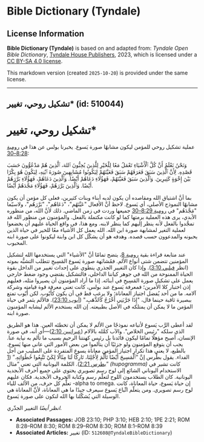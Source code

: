 # Bible Dictionary (Tyndale)

## License Information

**Bible Dictionary (Tyndale)** is based on and adapted from: _Tyndale Open Bible Dictionary_, [Tyndale House Publishers](https://tyndaleopenresources.com/), 2023, which is licensed under a [CC BY-SA 4.0 license](https://creativecommons.org/licenses/by-sa/4.0/legalcode.en).

This markdown version (created `2025-10-20`) is provided under the same license.



--------------------------------

## تشكيل روحي، تغيير* (id: 510044)

تشكيل روحي، تغيير\*
===================

عملية تشكيل روحي للمؤمن ليكون مشابهًا صورة يَسوع. يخبرنا بولس عن هذا في [رومية 8:28–30](https://ref.ly/Rom8:28-Rom8:30):

 وَنَحْنُ نَعْلَمُ أَنَّ كُلَّ ٱلْأَشْيَاءِ تَعْمَلُ مَعًا لِلْخَيْرِ لِلَّذِينَ يُحِبُّونَ ٱللهَ، ٱلَّذِينَ هُمْ مَدْعُوُّونَ حَسَبَ قَصْدِهِ. لِأَنَّ ٱلَّذِينَ سَبَقَ فَعَرَفَهُمْ سَبَقَ فَعَيَّنَهُمْ لِيَكُونُوا مُشَابِهِينَ صُورَةَ ٱبْنِهِ، لِيَكُونَ هُوَ بِكْرًا بَيْنَ إِخْوَةٍ كَثِيرِينَ. وَٱلَّذِينَ سَبَقَ فَعَيَّنَهُمْ، فَهَؤُلَاءِ دَعَاهُمْ أَيْضًا. وَٱلَّذِينَ دَعَاهُمْ، فَهَؤُلَاءِ بَرَّرَهُمْ أَيْضًا. وَٱلَّذِينَ بَرَّرَهُمْ، فَهَؤُلَاءِ مَجَّدَهُمْ أَيْضًا.

بما أنَّ اشتياق الله ومقاصده أن يكون لديه أبناء وبنات كثيرين، فعلى كل مؤمن أن يكون مشابهًا النموذج الأصلي، أي يَسوع. لاحظ أنَّ الأفعال "عَيَّنَهُم"، "دَعَاهُم"، "بَرَّرَهُم"، ولاسيّما "مَجَّدَهُم" في [رومية 8:29–30](https://ref.ly/Rom8:29-Rom8:30) جميعها وردت في زمن الماضي. ذلك لأنَّ الله، من منظوره الأبدي، يرى هذه العملية برمتها كما لو كانت مكتملة بالفعل. والمؤمنون من منظور الله قد تمجَّدوا بالفعل لأنه ينظر إليهم كما ينظر لابنه. ومع هذا، في واقع الحياة عليهم أن يخضعوا لعملية التغير لمشابهة صورة ابن الله. الله يعمل كل الأشياء معًا للخير في حياة الذين يحبونه والمدعوون حسب قصده. وهدفه هو أن يشكّل كل ابن وابنة ليكونوا على صورة ابنه المحبوب.

عند متابعة قراءة بقية [رومية 8](https://ref.ly/Rom8:1-Rom8:39)، يتضح تمامًا أنَّ "الأشياء" التي يستخدمها الله لتشكيل المؤمنين تتضمن شتى أنواع الألم. فمُشابَهة صورة يَسوع المَسِيحِ تتطلب التشبُّه بموته (انظر [فيلبي 3:10](https://ref.ly/Phil3:10)). وإذا كان التغيير الجذري ينطوي على إحداث تغيير من الداخل بقوة الحياة الممنوحة من الله في جوهر كياننا الداخلي، فالتشكيل يقتضي وجود ضغط خارجي يعمل على تشكيل صورة المَسِيحِ في أبنائه. إذا ما أراد المؤمنون أن يصيروا مثله، فعليهم إذن اختبار كلا الأمرين؛ فمعرفة يَسوع عند بولس، كانت تعني معرفة قوة قيامته وشركة آلامه. ما من أحد يُفضل اجتياز المعاناة؛ ولا يرغب قط في أن يكون كأَيّوب. لكن أَيّوب تمتع ببصيرة ثاقبة حينما قال، "إِذَا جَرَّبَنِي أَخْرُجُ كَٱلذَّهَبِ." ([أيوب 23:10](https://ref.ly/Job23:10)). فالألم يثمر في حياة المؤمن ما لا يمكن أن يمتلكه في الأصل بطبيعته. إن الله يستخدم الألم ليشابه المؤمنون صورة ابنه.

لقد أعطى الرَّب يَسوع لأتباعه نموذجًا من الألم لا يمكن أن تخطئه العين. هذا هو الطريق الذي سلكه "رئيس الخلاص". والآب كمَّله بالآلام ([عبرانيين 2:10](https://ref.ly/Heb2:10))—أي أنه، في صورة الإنسان، أصبح مؤهلًا تمامًا ليكون قائدنا بل رئيس كهنتنا الرحيم بسبب ما تألم به نيابة عنا. يجب أن يتوقع المؤمنون ولو جزئيًا أن يتألموا من بعض الأمور التي عانى منها يَسوع. بالطبع، لا يعني هذا تكرار اجتياز المؤمن معاناة يسوع المتفردة على الصليب من أجل الفداء. يقول بطْرس إنَّ “ٱلْمَسِيحَ أَيْضًا تَأَلَّمَ لِأَجْلِنَا، تَارِكًا لَنَا مِثَالًا لِكَيْ تَتَّبِعُوا خُطُوَاتِهِ.” ([1 بطرس 2:21](https://ref.ly/1Pet2:21)). الكلمة اليونانية التي تعني “مثال” *(*hupogramma*)* كانت تشير في الاستخدام اليوناني الشائع إلى لوح رسم تصويري يحتوي على جميع أحرف الأبجدية اليونانية. كان الطلاب يستخدمون اللوح لتعلّم رسم وكتابة الحروف الأبجدية. فكان عليهم تعلُّم كل حرف، من الألف للياء \-alpha to omega. إن حياة يَسوع، حياة المعاناة، كانت لوح رسم تصويري. ومن يتعلّم اتِّباع يَسوع سيعرف جيدًا ما هي المعاناة، لأنَّ المعاناة هي الوسيلة التي يُشكّلنا بها الله لنكون على صورة يَسوع.

*انظر أيضًا* التغيير الجذّري.

* **Associated Passages:** JOB 23:10; PHP 3:10; HEB 2:10; 1PE 2:21; ROM 8:28–ROM 8:30; ROM 8:29–ROM 8:30; ROM 8:1–ROM 8:39
* **Associated Articles:** تغيير (ID: `512608@TyndaleBibleDictionary`)

